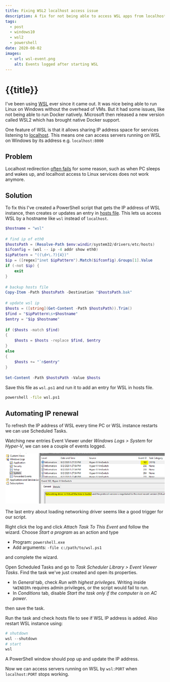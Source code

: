 ```yaml
---
title: Fixing WSL2 localhost access issue
description: A fix for not being able to access WSL apps from localhost
tags:
  - post
  - windows10
  - wsl2
  - powershell
date: 2020-08-02
images:
  - url: wsl-event.png
    alt: Events logged after starting WSL
---
```

# {{title}}

I've been using [WSL][wsl] ever since it came out. It was nice being able to run Linux on Windows without the overhead of VMs. But it had some issues, like not being able to run Docker natively. Microsoft then released a new version called WSL2 which has brought native Docker support. 

One feature of WSL is that it allows sharing IP address space for services listening to [localhost][localhost]. This means one can access servers running on WSL on Windows by its address e.g. `localhost:8000`

## Problem 
Localhost redirection [often fails][issues] for some reason, such as when PC sleeps and wakes up, and localhost access to Linux services does not work anymore.

## Solution

To fix this I've created a PowerShell script that gets the IP address of WSL instance, then creates or updates an entry in [hosts file][hosts]. This lets us access WSL by a hostname like `wsl` instead of `localhost`.

```powershell
$hostname = "wsl"

# find ip of eth0
$hostsPath = (Resolve-Path $env:windir/system32/drivers/etc/hosts)
$ifconfig = (wsl -- ip -4 addr show eth0)
$ipPattern = "((\d+\.?){4})"
$ip = ([regex]"inet $ipPattern").Match($ifconfig).Groups[1].Value
if (-not $ip) {
    exit
}

# backup hosts file
Copy-Item -Path $hostsPath -Destination "$hostsPath.bak"

# update wsl ip
$hosts = ([string](Get-Content -Path $hostsPath)).Trim()
$find = "$ipPattern\s+$hostname"
$entry = "$ip $hostname"

if ($hosts -match $find)
{
    $hosts = $hosts -replace $find, $entry
}
else
{
    $hosts += "`n$entry"
}

Set-Content -Path $hostsPath -Value $hosts
```

Save this file as `wsl.ps1` and run it to add an entry for WSL in hosts file.

```cmd
powershell -file wsl.ps1
```


## Automating IP renewal

To refresh the IP address of WSL every time PC or WSL instance restarts we can use Scheduled Tasks.

Watching new entries Event Viewer under _Windows Logs > System_ for _Hyper-V_, we can see a couple of events logged. 

![](wsl-event.png)

The last entry about loading networking driver seems like a good trigger for our script.

Right click the log and click _Attach Task To This Event_ and follow the wizard. Choose _Start a program_ as an action and type 

- Program: `powershell.exe`
- Add arguments: `-file c:/path/to/wsl.ps1`

and complete the wizard.

Open Scheduled Tasks and go to _Task Scheduler Library > Event Viewer Tasks_. Find the task we've just created and open its properties.

- In _General_ tab, check _Run with highest privileges_. Writing inside `%WINDIR%` requires admin privileges, or the script would fail to run.
- In _Conditions_ tab, disable _Start the task only if the computer is on AC power_.

then save the task.

Run the task and check hosts file to see if WSL IP address is added. Also restart WSL instance using:

```powershell
# shutdown
wsl --shutdown
# start
wsl
```
A PowerShell window should pop up and update the IP address.

Now we can access servers running on WSL by `wsl:PORT` when `localhost:PORT` stops working.



[wsl]: https://docs.microsoft.com/en-us/windows/wsl/
[localhost]: https://docs.microsoft.com/en-us/windows/wsl/faq#how-do-i-access-a-port-from-wsl-in-windows
[issues]: https://github.com/microsoft/WSL/issues?q=is%3Aissue+is%3Aopen+localhost
[hosts]: https://en.wikipedia.org/wiki/Hosts_(file)